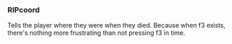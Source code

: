### RIPcoord

Tells the player where they were when they died.
Because when f3 exists, there's nothing more frustrating than not pressing f3
in time.
